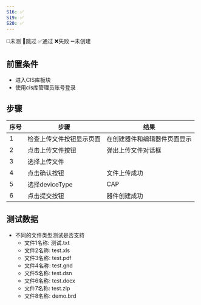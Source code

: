 ```yaml
---
S16: ✅
S19: ✅
S20: ✅
---
```

◻️未测    🚫跳过     ✅通过    ❌失败     ➖未创建

## 前置条件

- 进入CIS库板块
- 使用cis库管理员账号登录

## 步骤

| 序号  | 步骤           | 结果             |
| --- | ------------ | -------------- |
| 1   | 检查上传文件按钮显示页面 | 在创建器件和编辑器件页面显示 |
| 2   | 点击上传文件按钮     | 弹出上传文件对话框      |
| 3   | 选择上传文件       |                |
| 4   | 点击确认按钮       | 文件上传成功         |
| 5   | 选择deviceType | CAP            |
| 6   | 点击提交按钮       | 器件创建成功         |

## 测试数据

- 不同的文件类型测试是否支持
	- 文件1名称: 测试.txt
	- 文件2名称: test.xls
	- 文件3名称: test.pdf
	- 文件4名称: test.gnd
	- 文件5名称: test.dsn
	- 文件6名称: test.docx
	- 文件7名称: test.zip
	- 文件8名称: demo.brd
